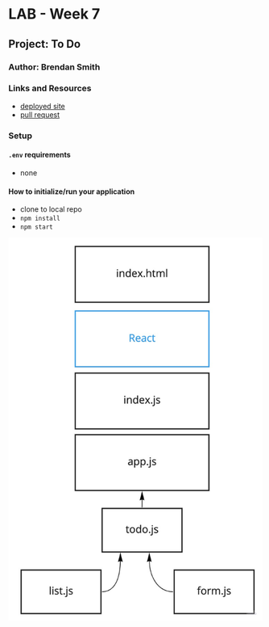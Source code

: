 # LAB - Week 7

## Project: To Do

### Author: Brendan Smith

### Links and Resources

- [deployed site](https://distracted-galileo-14f56e.netlify.app/)
- [pull request](https://github.com/brendigler/todo/pull/4)

### Setup

#### `.env` requirements

- none

#### How to initialize/run your application

- clone to local repo
- `npm install`
- `npm start`

<!-- #### Tests -->

<!-- - Run tests with `npm test` -->

<!-- #### UML / Application Wiring Diagram -->

![TODO](uml.jpg)
